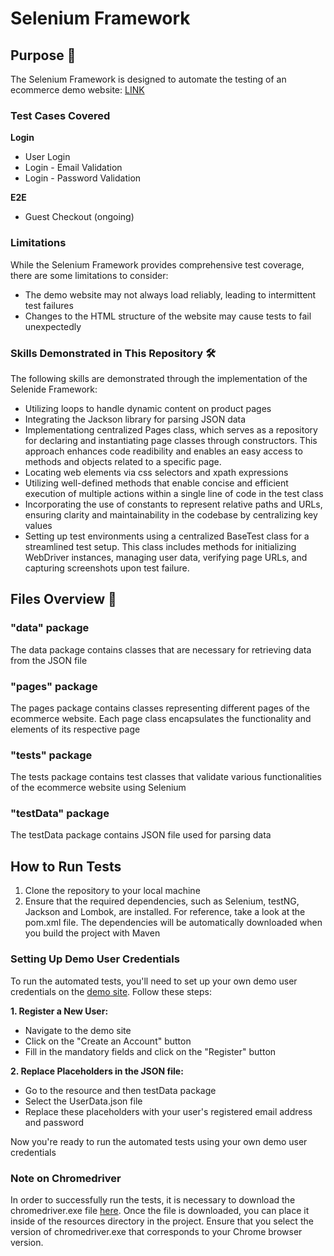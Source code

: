 # Selenium Framework

## Purpose 🎯
The Selenium Framework is designed to automate the testing of an ecommerce demo website: [LINK](https://ecommerce.tealiumdemo.com/)

### Test Cases Covered
**Login**
* User Login
* Login - Email Validation
* Login - Password Validation

**E2E**
* Guest Checkout (ongoing) 

### Limitations
While the Selenium Framework provides comprehensive test coverage, there are some limitations to consider:
* The demo website may not always load reliably, leading to intermittent test failures
* Changes to the HTML structure of the website may cause tests to fail unexpectedly

### Skills Demonstrated in This Repository 🛠️ 
The following skills are demonstrated through the implementation of the Selenide Framework:
* Utilizing loops to handle dynamic content on product pages
* Integrating the Jackson library for parsing JSON data
* Implementationg centralized Pages class, which serves as a repository for declaring and instantiating page classes through constructors.
This approach enhances code readibility and enables an easy access to methods and objects related to a specific page.
* Locating web elements via css selectors and xpath expressions 
* Utilizing well-defined methods that enable concise and efficient execution of multiple actions within a single line of code in the test class
* Incorporating the use of constants to represent relative paths and URLs, ensuring clarity and maintainability in the codebase by centralizing key values
* Setting up test environments using a centralized BaseTest class for a streamlined test setup.
This class includes methods for initializing WebDriver instances, managing user data, verifying page URLs, and capturing screenshots upon test failure.

## Files Overview 📁

### "data" package
The data package contains classes that are necessary for retrieving data from the JSON file

### "pages" package
The pages package contains classes representing different pages of the ecommerce website. Each page class encapsulates the functionality and elements of its respective page

### "tests" package
The tests package contains test classes that validate various functionalities of the ecommerce website using Selenium

### "testData" package
The testData package contains JSON file used for parsing data

## How to Run Tests

1. Clone the repository to your local machine
2. Ensure that the required dependencies, such as Selenium, testNG, Jackson and Lombok, are installed. For reference, take a look at the pom.xml file.
The dependencies will be automatically downloaded when you build the project with Maven

### Setting Up Demo User Credentials
To run the automated tests, you'll need to set up your own demo user credentials on the [demo site](https://ecommerce.tealiumdemo.com/). 
Follow these steps:

**1. Register a New User:**
* Navigate to the demo site
* Click on the "Create an Account" button
* Fill in the mandatory fields and click on the "Register" button

**2. Replace Placeholders in the JSON file:**
  * Go to the resource and then testData package
  * Select the UserData.json file
  * Replace these placeholders with your user's registered email address and password
 
Now you're ready to run the automated tests using your own demo user credentials

### Note on Chromedriver

In order to successfully run the tests, it is necessary to download the chromedriver.exe file [here](https://googlechromelabs.github.io/chrome-for-testing/).
Once the file is downloaded, you can place it inside of the resources directory in the project.
Ensure that you select the version of chromedriver.exe that corresponds to your Chrome browser version. 
